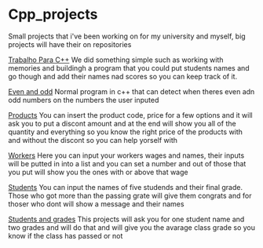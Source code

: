 # Cpp_projects
Small projects that i've been working on for my university and myself, big projects will have their on repositories 

[Trabalho Para C++](https://github.com/Fernando7181/Cpp_projects/blob/main/Trabalho%20C.cpp)
  We did something simple such as working with memories and buildingh a program that you could put students names and go though and add their names nad scores so you can keep track of it.

[Even and odd](https://github.com/Fernando7181/Cpp_projects/blob/main/Contar%20os%20algaritimos.cpp)
  Normal program in c++ that can detect when theres even adn odd numbers on the numbers the user inputed 
 
[Products](https://github.com/Fernando7181/Cpp_projects/blob/main/Trabalho%20produto%20e%20desconto.cpp) 
  You can insert the product code, price for a few options and it will ask you to put a discont amount and at the end will show you all of the quantity and everything so you know the right price of the products with and without the discont so you can help yorself with 

[Workers](https://github.com/Fernando7181/Cpp_projects/blob/main/salario%20funcionario.cpp)
  Here you can input your workers wages and names, their inputs will be putted in into a list and you can set a number and out of those that you put will show you the ones with or above that wage
 
[Students](https://github.com/Fernando7181/Cpp_projects/blob/main/alono%20medias.cpp)
  You can input the names of five studends and their final grade. Those who got more than the passing grate will give them congrats and for thoser who dont will show a message and their names 
 
[Students and grades](https://github.com/Fernando7181/Cpp_projects/blob/main/Trabalho%20calcular%20media%20aluno.cpp) 
  This projects will ask you for one student name and two grades and will do that and will give you the avarage class grade so you know if the class has passed or not
